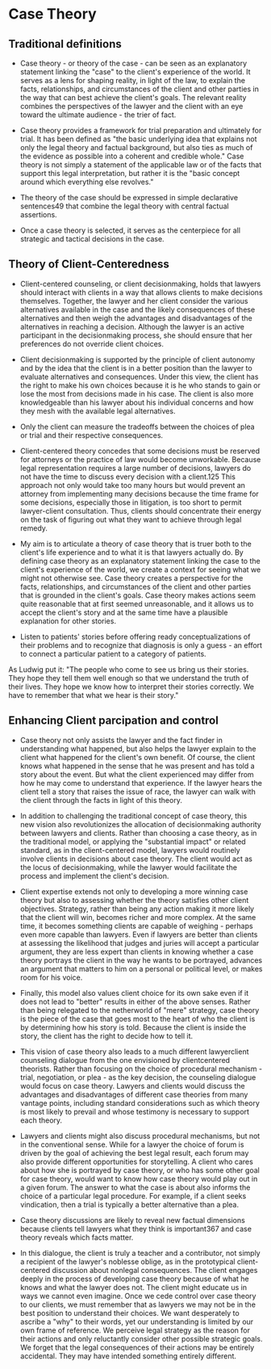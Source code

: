 # Case Theory

## Traditional definitions

- Case theory - or theory of the case - can be seen as an explanatory statement linking the "case" to the client's experience of the world. It serves as a lens for shaping reality, in light of the law, to explain the facts, relationships, and circumstances of the client and other parties in the way that can best achieve the client's goals. The relevant reality combines the perspectives of the lawyer and the client with an eye toward the ultimate audience - the trier of fact.

- Case theory provides a framework for trial preparation and ultimately for trial. It has been defined as "the basic underlying idea that explains not only the legal theory and factual background, but also ties as much of the evidence as possible into a coherent and credible whole." Case theory is not simply a statement of the applicable law or of the facts that support this legal interpretation, but rather it is the "basic concept around which everything else revolves."

- The theory of the case should be expressed in simple declarative sentences49 that combine the legal theory with central factual assertions.

- Once a case theory is selected, it serves as the centerpiece for all strategic and tactical decisions in the case.

## Theory of Client-Centeredness

- Client-centered counseling, or client decisionmaking, holds that lawyers should interact with clients in a way that allows clients to make decisions themselves. Together, the lawyer and her client consider the various alternatives available in the case and the likely consequences of these alternatives and then weigh the advantages and disadvantages of the alternatives in reaching a decision. Although the lawyer is an active participant in the decisionmaking process, she should ensure that her preferences do not override client choices.

- Client decisionmaking is supported by the principle of client autonomy and by the idea that the client is in a better position than the lawyer to evaluate alternatives and consequences. Under this view, the client has the right to make his own choices because it is he who stands to gain or lose the most from decisions made in his case. The client is also more knowledgeable than his lawyer about his individual concerns and how they mesh with the available legal alternatives.

- Only the client can measure the tradeoffs between the choices of plea or trial and their respective consequences.

- Client-centered theory concedes that some decisions must be reserved for attorneys or the practice of law would become unworkable. Because legal representation requires a large number of decisions, lawyers do not have the time to discuss every decision with a client.125 This approach not only would take too many hours but would prevent an attorney from implementing many decisions because the time frame for some decisions, especially those in litigation, is too short to permit lawyer-client consultation. Thus, clients should concentrate their energy on the task of figuring out what they want to achieve through legal remedy.

- My aim is to articulate a theory of case theory that is truer both to the client's life experience and to what it is that lawyers actually do. By defining case theory as an explanatory statement linking the case to the client's experience of the world, we create a context for seeing what we might not otherwise see. Case theory creates a perspective for the facts, relationships, and circumstances of the client and other parties that is grounded in the client's goals. Case theory makes actions seem quite reasonable that at first seemed unreasonable, and it allows us to accept the client's story and at the same time have a plausible explanation for other stories.

- Listen to patients' stories before offering ready conceptualizations of their problems and to recognize that diagnosis is only a guess - an effort to connect a particular patient to a category of patients.

As Ludwig put it: "The people who come to see us bring us their stories. They hope they tell them well enough so that we understand the truth of their lives. They hope we know how to interpret their stories correctly. We have to remember that what we hear is their story."

## Enhancing Client parcipation and control

- Case theory not only assists the lawyer and the fact finder in understanding what happened, but also helps the lawyer explain to the client what happened for the client's own benefit. Of course, the client knows what happened in the sense that he was present and has told a story about the event. But what the client experienced may differ from how he may come to understand that experience. If the lawyer hears the client tell a story that raises the issue of race, the lawyer can walk with the client through the facts in light of this theory.

- In addition to challenging the traditional concept of case theory, this new vision also revolutionizes the allocation of decisionmaking authority between lawyers and clients. Rather than choosing a case theory, as in the traditional model, or applying the "substantial impact" or related standard, as in the client-centered model, lawyers would routinely involve clients in decisions about case theory. The client would act as the locus of decisionmaking, while the lawyer would facilitate the process and implement the client's decision.

- Client expertise extends not only to developing a more winning case theory but also to assessing whether the theory satisfies other client objectives. Strategy, rather than being any action making it more likely that the client will win, becomes richer and more complex. At the same time, it becomes something clients are capable of weighing - perhaps even more capable than lawyers. Even if lawyers are better than clients at assessing the likelihood that judges and juries will accept a particular argument, they are less expert than clients in knowing whether a case theory portrays the client in the way he wants to be portrayed, advances an argument that matters to him on a personal or political level, or makes room for his voice.

- Finally, this model also values client choice for its own sake even if it does not lead to "better" results in either of the above senses. Rather than being relegated to the netherworld of "mere" strategy, case theory is the piece of the case that goes most to the heart of who the client is by determining how his story is told. Because the client is inside the story, the client has the right to decide how to tell it.

- This vision of case theory also leads to a much different lawyerclient counseling dialogue from the one envisioned by clientcentered theorists. Rather than focusing on the choice of procedural mechanism - trial, negotiation, or plea - as the key decision, the counseling dialogue would focus on case theory. Lawyers and clients would discuss the advantages and disadvantages of different case theories from many vantage points, including standard considerations such as which theory is most likely to prevail and whose testimony is necessary to support each theory.

- Lawyers and clients might also discuss procedural mechanisms, but not in the conventional sense. While for a lawyer the choice of forum is driven by the goal of achieving the best legal result, each forum may also provide different opportunities for storytelling. A client who cares about how she is portrayed by case theory, or who has some other goal for case theory, would want to know how case theory would play out in a given forum. The answer to what the case is about also informs the choice of a particular legal procedure. For example, if a client seeks vindication, then a trial is typically a better alternative than a plea.


- Case theory discussions are likely to reveal new factual dimensions because clients tell lawyers what they think is important367 and case theory reveals which facts matter.

- In this dialogue, the client is truly a teacher and a contributor, not simply a recipient of the lawyer's noblesse oblige, as in the prototypical client-centered discussion about nonlegal consequences. The client engages deeply in the process of developing case theory because of what he knows and what the lawyer does not. The client might educate us in ways we cannot even imagine. Once we cede control over case theory to our clients, we must remember that as lawyers we may not be in the best position to understand their choices. We want desperately to ascribe a "why" to their words, yet our understanding is limited by our own frame of reference. We perceive legal strategy as the reason for their actions and only reluctantly consider other possible strategic goals. We forget that the legal consequences of their actions may be entirely accidental. They may have intended something entirely different.







